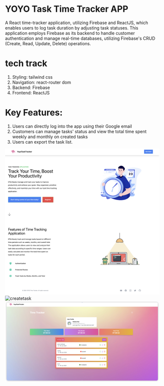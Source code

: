 # YOYO Task Time Tracker APP

A React time-tracker application, utilizing Firebase and ReactJS, which enables users to log task duration by adjusting task statuses. This application employs Firebase as its backend to handle customer authentication and manage real-time databases, utilizing Firebase's CRUD (Create, Read, Update, Delete) operations.

# tech track

1. Styling: tailwind css
2. Navigation: react-router dom
3. Backend: Firebase
4. Frontend: ReactJS

# Key Features:

1. Users can directly log into the app using their Google email
2. Customers can manage tasks' status and view the total time spent weekly and monthly on created tasks
3. Users can export the task list.

![homepage](./public/doc/homepage.png)
![createtask](./public/doc/create%20task.png)
![tasktracker](./public/doc/tasktracker.png)

